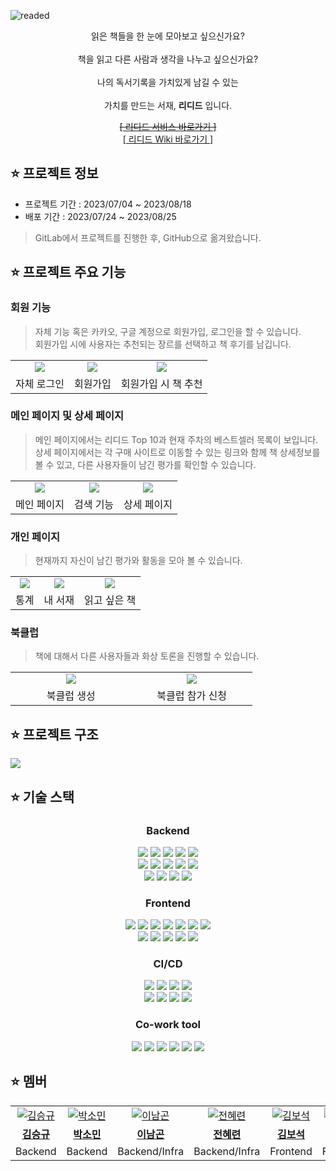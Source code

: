 ![readed](https://github.com/S09P12A507/readed/assets/65810091/038180a8-ad33-4134-baa2-18dab5857b5a)

<div align=center>
    <p>
        읽은 책들을 한 눈에 모아보고 싶으신가요?
        <br><br>
        책을 읽고 다른 사람과 생각을 나누고 싶으신가요?
        <br><br>
        나의 독서기록을 가치있게 남길 수 있는
        <br><br>
        가치를 만드는 서재, <b>리디드</b> 입니다.
    </p>
    <a href="https://i9a507.p.ssafy.io/"><del>[ 리디드 서비스 바로가기 ]</del></a>
    <br>
    <a href="https://github.com/S09P12A507/readed/wiki">[ 리디드 Wiki 바로가기 ]</a>
</div>

## ⭐ 프로젝트 정보

- 프로젝트 기간 : 2023/07/04 ~ 2023/08/18
- 배포 기간 : 2023/07/24 ~ 2023/08/25
> GitLab에서 프로젝트를 진행한 후, GitHub으로 옮겨왔습니다.


## ⭐ 프로젝트 주요 기능

### 회원 기능

> 자체 기능 혹은 카카오, 구글 계정으로 회원가입, 로그인을 할 수 있습니다. <br>
> 회원가입 시에 사용자는 추천되는 장르를 선택하고 책 후기를 남깁니다.

<table>
  <tr>
    <td align="center">
      <img src="https://github.com/S09P12A507/readed/assets/65810091/9f7fd553-1c5d-4ed1-a1f0-ee1805e14d35"/>
    </td>
    <td align="center">
      <img src="https://github.com/S09P12A507/readed/assets/65810091/a5436a38-d7ad-475f-9288-f65dda424cb2" />
    </td>
    <td align="center">
      <img src="https://github.com/S09P12A507/readed/assets/65810091/b8aeec06-4483-4435-803f-e4e984b29c8a" />
    </td>
  </tr>
  <tr>
    <td align="center">
      <span>자체 로그인</span>
    </td>
    <td align="center">
      <span>회원가입</span>
    </td>
    <td align="center">
      <span>회원가입 시 책 추천</span>
    </td>
  </tr>
</table>

### 메인 페이지 및 상세 페이지

> 메인 페이지에서는 리디드 Top 10과 현재 주차의 베스트셀러 목록이 보입니다. <br>
> 상세 페이지에서는 각 구매 사이트로 이동할 수 있는 링크와 함께 책 상세정보를 볼 수 있고, 다른 사용자들이 남긴 평가를 확인할 수 있습니다.

<table>
  <tr>
    <td align="center">
      <img src="https://github.com/S09P12A507/readed/assets/65810091/58893e47-39eb-4421-a9bd-eea1b2264fc4" />
    </td>
    <td align="center">
      <img src="https://github.com/S09P12A507/readed/assets/65810091/daade3f4-0cbf-4c1e-a378-775c73c7797d" />
    </td>
    <td align="center">
      <img src="https://github.com/S09P12A507/readed/assets/111677826/bdf4a7cd-51a9-462e-a4df-22ac74043225" />
    </td>
  </tr>
  <tr>
    <td align="center">
      <span>메인 페이지</span>
    </td>
    <td align="center">
      <span>검색 기능</span>
    </td>
    <td align="center">
      <span>상세 페이지</span>
    </td>
  </tr>
</table>

### 개인 페이지

> 현재까지 자신이 남긴 평가와 활동을 모아 볼 수 있습니다.

<table>
  <tr>
    <td align="center">
      <img src="https://github.com/S09P12A507/readed/assets/65810091/4961187f-b3ea-495e-a693-222466500bd1" />
    </td>
    <td align="center">
      <img src="https://github.com/S09P12A507/readed/assets/65810091/ebd06bf5-c4b2-459b-9668-ef2519fb416b" />
    </td>
    <td align="center">
      <img src="https://github.com/S09P12A507/readed/assets/111677826/d15b41df-a610-4eea-a80c-3294ead9a809" />
    </td>
  </tr>
  <tr>
    <td align="center">
      <span>통계</span>
    </td>
    <td align="center">
      <span>내 서재</span>
    </td>
    <td align="center">
      <span>읽고 싶은 책</span>
    </td>
  </tr>
</table>

### 북클럽

> 책에 대해서 다른 사용자들과 화상 토론을 진행할 수 있습니다.

<table>
  <tr>
    <td align="center" style="width: 33%">
      <img src="https://github.com/S09P12A507/readed/assets/65810091/c0829961-88f6-40b5-bb22-e8d4691ca3a1" />
    </td>
    <td align="center" style="width: 33%">
      <img src="https://github.com/S09P12A507/readed/assets/65810091/ca28dd25-d949-427f-90cb-475b71bbc53b" />
    </td>
  </tr>
  <tr>
    <td align="center">
      <span>북클럽 생성</span>
    </td>
    <td align="center">
      <span>북클럽 참가 신청</span>
    </td>
  </tr>
</table>

## ⭐ 프로젝트 구조

<img src="https://github.com/S09P12A507/readed/assets/65810091/1ad73c44-6760-4818-bb75-1118b18b9d11">

## ⭐ 기술 스택

<h3 align="center">Backend</h3>
<p align="center">
    <img src="https://img.shields.io/badge/Java-007396?&logo=java&logoColor=white">
    <img src="https://img.shields.io/badge/SpringBoot-6DB33F?&logo=springboot&logoColor=white">
    <img src="https://img.shields.io/badge/Gradle-02303A?&logo=gradle&logoColor=white">
    <img src="https://img.shields.io/badge/SpringSecurity-6DB33F?&logo=springsecurity&logoColor=white">
    <img src="https://img.shields.io/badge/JWT-000000?&logo=jsonwebtokens&logoColor=white">
    <br>
    <img src="https://img.shields.io/badge/Hibernate-59666C?&logo=hibernate&logoColor=white">
    <img src="https://img.shields.io/badge/MySQL-4479A1?&logo=mysql&logoColor=white">
    <img src="https://img.shields.io/badge/Redis-DC382D?&logo=redis&logoColor=white">
    <img src="https://img.shields.io/badge/H2-FF9900?&logo=h2&logoColor=white">
    <img src="https://img.shields.io/badge/Swagger-85EA2D?&logo=swagger&logoColor=white">
    <br>
    <img src="https://img.shields.io/badge/Python-3776AB?&logo=python&logoColor=white">
    <img src="https://img.shields.io/badge/Selenium-43B02A?&logo=selenium&logoColor=white">
    <img src="https://img.shields.io/badge/WebRTC-333333?&logo=webrtc&logoColor=white">
    <img src="https://img.shields.io/badge/OpenVidu-5294E2?&logo=openvidu&logoColor=white">
</p>

<h3 align="center">Frontend</h3>
<p align="center">
    <img src="https://img.shields.io/badge/Node.js-339933?&logo=nodedotjs&logoColor=white">
    <img src="https://img.shields.io/badge/React-61DAFB?&logo=react&logoColor=white">
    <img src="https://img.shields.io/badge/PWA-5A0FC8?&logo=pwa&logoColor=white">
    <img src="https://img.shields.io/badge/TypeScript-3178C6?&logo=typescript&logoColor=white">
    <img src="https://img.shields.io/badge/Redux-764ABC?&logo=redux&logoColor=white">
    <img src="https://img.shields.io/badge/axios-5A29E4?&logo=axios&logoColor=white">
    <img src="https://img.shields.io/badge/ReactRouter-CA4245?&logo=reactrouter&logoColor=white">
    <br>
    <img src="https://img.shields.io/badge/ESLint-4B32C3?&logo=eslint&logoColor=white">
    <img src="https://img.shields.io/badge/Prettier-F7B93E?&logo=prettier&logoColor=white">
    <img src="https://img.shields.io/badge/Mui-007FFF?&logo=mui&logoColor=white">
    <img src="https://img.shields.io/badge/styledcomponents-DB7093?&logo=styledcomponents&logoColor=white">
    <img src="https://img.shields.io/badge/Chart.js-FF6384?&logo=chartdotjs&logoColor=white">
</p>

<h3 align="center">CI/CD</h3>
<p align="center">
    <img src="https://img.shields.io/badge/Docker-2496ED?&logo=docker&logoColor=white">
    <img src="https://img.shields.io/badge/Jenkins-D24939?&logo=jenkins&logoColor=white">
    <img src="https://img.shields.io/badge/nginx-009639?&logo=nginx&logoColor=white">
    <img src="https://img.shields.io/badge/SonarQube-4E9BCD?&logo=sonarqube&logoColor=white">
    <br>
    <img src="https://img.shields.io/badge/ubuntu-E95420?&logo=ubuntu&logoColor=white">
    <img src="https://img.shields.io/badge/amazon EC2-FF9900?&logo=amazon ec2&logoColor=white">
    <img src="https://img.shields.io/badge/amazon RDS-527FFF?&logo=amazonrds&logoColor=white">
    <img src="https://img.shields.io/badge/amazon S3-569A31?&logo=amazons3&logoColor=white">
</p>

<h3 align="center">Co-work tool</h3>
<p align="center">
    <img src="https://img.shields.io/badge/GitLab-FC6D26?&logo=GitLab&logoColor=white">
    <img src="https://img.shields.io/badge/Notion-000000?&logo=Notion&logoColor=white">
    <img src="https://img.shields.io/badge/Jira-0052CC?&logo=Jira Software&logoColor=white">
    <img src="https://img.shields.io/badge/Postman-FF6C37?&logo=Postman&logoColor=white">
    <img src="https://img.shields.io/badge/Figma-F24E1E?&logo=Figma&logoColor=white">
    <img src="https://img.shields.io/badge/Mattermost-0058CC?&logo=Mattermost&logoColor=white">
</p>

## ⭐ 멤버

<table>
  <tr>
    <td align="center" width="200">
      <a href="https://github.com/sgkim6">
        <img src="https://github.com/sgkim6.png" alt="김승규" />
      </a>
    </td>
     <td align="center" width="200">
      <a href="https://github.com/yygs321">
        <img src="https://github.com/yygs321.png" alt="박소민" />
      </a>
    </td>
    <td align="center" width="200">
      <a href="https://github.com/modisfive">
        <img src="https://github.com/modisfive.png" alt="이남곤" />
      </a>
    </td>
    <td align="center" width="200">
      <a href="https://github.com/nutbrown">
        <img src="https://github.com/nutbrown.png" alt="전혜련" />
      </a>
    </td>
    <td align="center" width="200">
      <a href="https://github.com/edder773">
        <img src="https://github.com/edder773.png" alt="김보석" />
      </a>
    </td>
    <td align="center" width="200">
      <a href="https://github.com/serenecarp">
        <img src="https://github.com/serenecarp.png" alt="박성준" />
      </a>
    </td>
  </tr>
  <tr>
    <td align="center">
      <a href="https://github.com/sgkim6">
        <b>김승규</b>
      </a>
    </td>
    <td align="center">
      <a href="https://github.com/yygs321">
        <b>박소민</b>
      </a>
    </td>
    <td align="center">
      <a href="https://github.com/modisfive">
        <b>이남곤</b>
      </a>
    </td>
    <td align="center">
      <a href="https://github.com/nutbrown">
        <b>전혜련</b>
      </a>
    </td>
    <td align="center">
      <a href="https://github.com/edder773">
        <b>김보석</b>
      </a>
    </td>
    <td align="center">
      <a href="https://github.com/serenecarp">
        <b>박성준</b>
      </a>
    </td>
  </tr>
  <tr>
    <td align="center">
      <span>Backend</span>
    </td>
    <td align="center">
      <span>Backend</span>
    </td>
    <td align="center">
      <span>Backend/Infra</span>
    </td>
    <td align="center">
      <span>Backend/Infra</span>
    </td>
    <td align="center">
      <span>Frontend</span>
    </td>
    <td align="center">
      <span>Frontend</span>
    </td>
  </tr>
</table>
